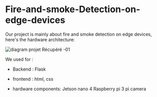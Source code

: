 # Fire-and-smoke-Detection-on-edge-devices
Our project is mainly about fire and smoke detection on edge devices, here's the hardware architecture:


![diagram projet  Récupéré -01](https://github.com/MERYX-bh/Fire-and-smoke-Detection-on-edge-devices/assets/65626982/a0de4887-9639-4afa-8357-b082762edd52)

We used for :
- Backend : Flask 
- frontend : html, css 

- hardware components:
  Jetson nano 4
  Raspberry pi 3
  pi camera
